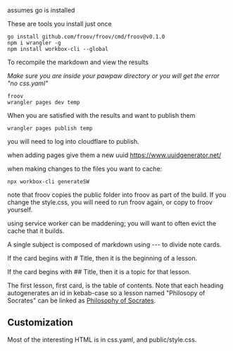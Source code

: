 assumes go is installed

These are tools you install just once
```
go install github.com/froov/froov/cmd/froov@v0.1.0
npm i wrangler -g
npm install workbox-cli --global
```

To recompile the markdown and view the results 

*Make sure you are inside your pawpaw directory or you will get the error "no css.yaml"*
```
froov
wrangler pages dev temp
```

When you are satisfied with the results and want to publish them
```
wrangler pages publish temp
```
you will need to log into cloudflare to publish.

when adding pages give them a new uuid https://www.uuidgenerator.net/

when making changes to the files you want to cache:
```
npx workbox-cli generateSW     
```

note that froov copies the public folder into froov as part of the build. If you change the style.css, you will need to run froov again, or copy to froov yourself.

using service worker can be maddening; you will want to often evict the cache that it builds.


A single subject is composed of markdown using --- to divide note cards.

If the card begins with # Title, then it is the beginning of a lesson.

If the card begins with ## Title, then it is a topic for that lesson.

The first lesson, first card, is the table of contents. Note that each heading autogenerates an id in kebab-case so a lesson named "Philosopy of Socrates" can be linked as [Philosophy of Socrates](#philosophy-of-socrates).


## Customization

Most of the interesting HTML is in css.yaml, and public/style.css.
